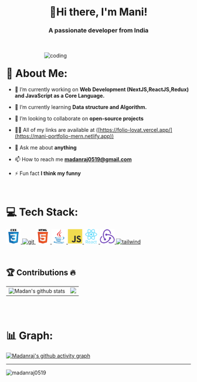 <h1 align="center">👋Hi there, I'm Mani!</h1>
<h3 align="center">A passionate developer from India</h3>


<br>
<br>

<img align="right" width="400" src="https://gifdb.com/images/high/animated-chock-coding-c78f6elj32sfoi8q.gif" alt="coding" />

# 💫 About Me:

- 🔭 I’m currently working on **Web Development (NextJS,ReactJS,Redux) and JavaScript as a Core Language.**

- 🌱 I’m currently learning **Data structure and Algorithm.**

- 👯 I’m looking to collaborate on **open-source projects**

- 👨‍💻 All of my links are available at ([https://folio-lovat.vercel.app/](https://mani-portfolio-mern.netlify.app))

- 💬 Ask me about **anything**

- 📫 How to reach me **madanraj0519@gmail.com**

- ⚡ Fun fact **I think my funny**

<br>

# 💻 Tech Stack:

<p align="left"> <a href="https://www.w3schools.com/css/" target="_blank" rel="noreferrer"> <img src="https://raw.githubusercontent.com/devicons/devicon/master/icons/css3/css3-original-wordmark.svg" alt="css3" width="40" height="40"/> </a> <a href="https://git-scm.com/" target="_blank" rel="noreferrer"> <img src="https://www.vectorlogo.zone/logos/git-scm/git-scm-icon.svg" alt="git" width="40" height="40"/> </a> <a href="https://www.w3.org/html/" target="_blank" rel="noreferrer"> <img src="https://raw.githubusercontent.com/devicons/devicon/master/icons/html5/html5-original-wordmark.svg" alt="html5" width="40" height="40"/> </a> <a href="https://www.java.com" target="_blank" rel="noreferrer"> <img src="https://raw.githubusercontent.com/devicons/devicon/master/icons/java/java-original.svg" alt="java" width="40" height="40"/> </a> <a href="https://developer.mozilla.org/en-US/docs/Web/JavaScript" target="_blank" rel="noreferrer"> <img src="https://raw.githubusercontent.com/devicons/devicon/master/icons/javascript/javascript-original.svg" alt="javascript" width="40" height="40"/> </a> <a href="https://reactjs.org/" target="_blank" rel="noreferrer"> <img src="https://raw.githubusercontent.com/devicons/devicon/master/icons/react/react-original-wordmark.svg" alt="react" width="40" height="40"/> </a> <a href="https://redux.js.org" target="_blank" rel="noreferrer"> <img src="https://raw.githubusercontent.com/devicons/devicon/master/icons/redux/redux-original.svg" alt="redux" width="40" height="40"/> </a> <a href="https://tailwindcss.com/" target="_blank" rel="noreferrer"> <img src="https://www.vectorlogo.zone/logos/tailwindcss/tailwindcss-icon.svg" alt="tailwind" width="40" height="40"/> </a> </p>

<br>

## 🏆  Contributions 🔥

<table align="center">
<tr>
<td>
 <a ><img align="" src="http://github-profile-summary-cards.vercel.app/api/cards/stats?username=Madanraj0519&theme=radical" alt="Madan's github stats" height="200" /></a>
</td>
<td>
<a><img src="https://github-readme-streak-stats.herokuapp.com/?user=Madanraj0519&theme=nord&hide_border=true" /></a>
</td>
</tr>
</table>

<br>
<br>

# 📊 Graph:

[![Madanraj's github activity graph](https://github-readme-activity-graph.vercel.app/graph?username=madanraj0519&bg_color=121212&color=9e4c98&line=9806c1&point=ededed&area=true&hide_border=true)](https://github.com/ashutosh00710/github-readme-activity-graph)

----

<p align="left"> <img src="https://komarev.com/ghpvc/?username=madanraj0519&label=Profile%20views&color=0e75b6&style=flat" alt="madanraj0519" /> </p>
<br>
